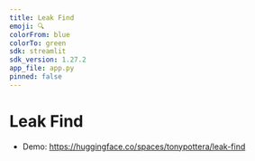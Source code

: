 ```yaml
---
title: Leak Find
emoji: 🔍
colorFrom: blue
colorTo: green
sdk: streamlit
sdk_version: 1.27.2
app_file: app.py
pinned: false
---
```


#  Leak Find

* Demo: https://huggingface.co/spaces/tonypottera/leak-find
